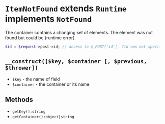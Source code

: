 # `ItemNotFound` extends `Runtime` implements `NotFound`

The container contains a changing set of elements.
The element was not found but could be (runtime error).

```php
$id = $request->post->id; // access to $_POST['id'], ?id was not specified
```

## `__construct([$key, $container [, $previous, $thrower])`

 * `$key` - the name of field
 * `$container` - the container or its name
 
## Methods

 * `getKey():string`
 * `getContainer():object|string`
